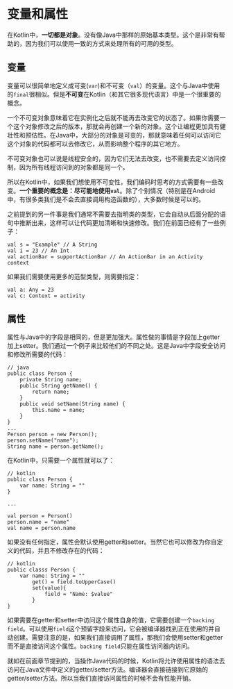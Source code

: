 # 变量和属性

在Kotlin中，**一切都是对象**。没有像Java中那样的原始基本类型。这个是非常有帮助的，因为我们可以使用一致的方式来处理所有的可用的类型。

## 变量

变量可以很简单地定义成可变(`var`)和不可变（`val`）的变量。这个与Java中使用的`final`很相似。但是**不可变**在Kotlin（和其它很多现代语言）中是一个很重要的概念。

一个不可变对象意味着它在实例化之后就不能再去改变它的状态了。如果你需要一个这个对象修改之后的版本，那就会再创建一个新的对象。这个让编程更加具有健壮性和预估性。在Java中，大部分的对象是可变的，那就意味着任何可以访问它这个对象的代码都可以去修改它，从而影响整个程序的其它地方。

不可变对象也可以说是线程安全的，因为它们无法去改变，也不需要去定义访问控制，因为所有线程访问到的对象都是同一个。

所以在Kotlin中，如果我们想使用不可变性，我们编码时思考的方式需要有一些改变。**一个重要的概念是：尽可能地使用`val`**。除了个别情况（特别是在Android中，有很多类我们是不会去直接调用构造函数的），大多数时候是可以的。

之前提到的另一件事是我们通常不需要去指明类的类型，它会自动从后面分配的语句中推断出来，这样可以让代码更加清晰和快速修改。我们在前面已经有了一些例子：

```
val s = "Example" // A String
val i = 23 // An Int
val actionBar = supportActionBar // An ActionBar in an Activity context
```

如果我们需要使用更多的范型类型，则需要指定：

```
val a: Any = 23
val c: Context = activity
```

## 属性

属性与Java中的字段是相同的，但是更加强大。属性做的事情是字段加上getter加上setter。我们通过一个例子来比较他们的不同之处。这是Java中字段安全访问和修改所需要的代码：

```
// java
public class Person {
    private String name;
    public String getName() {
        return name;
    }
    public void setName(String name) { 
        this.name = name;
    }
}
...
Person person = new Person();
person.setName("name");
String name = person.getName();
```

在Kotlin中，只需要一个属性就可以了：

```
// kotlin
public class Person {
    var name: String = ""
}

...

val person = Person()
person.name = "name"
val name = person.name
```

如果没有任何指定，属性会默认使用getter和setter。当然它也可以修改为你自定义的代码，并且不修改存在的代码：

```
// kotlin
public classs Person {
    var name: String = ""
        get() = field.toUpperCase()
        set(value){
            field = "Name: $value"
        }
}
```

如果需要在getter和setter中访问这个属性自身的值，它需要创建一个`backing field`。可以使用`field`这个预留字段来访问，它会被编译器找到正在使用的并自动创建。需要注意的是，如果我们直接调用了属性，那我们会使用setter和getter而不是直接访问这个属性。`backing field`只能在属性访问器内访问。

就如在前面章节提到的，当操作Java代码的时候，Kotlin将允许使用属性的语法去访问在Java文件中定义的getter/setter方法。编译器会直接链接到它原始的getter/setter方法。所以当我们直接访问属性的时候不会有性能开销。